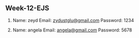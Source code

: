 ## Week-12-EJS


1) Name: zeyd
Email: zydustglu@gmail.com
Password: 1234


2) Name: angela
Email: angela@gmail.com
Password: 5678
